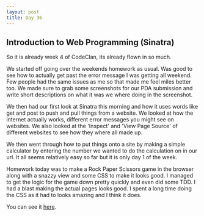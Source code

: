 ```yaml
---
layout: post
title: Day 36
---
```



## Introduction to Web Programming (Sinatra)   

So it is already week 4 of CodeClan, its already flown in so much.

We started off going over the weekends homework as usual. Was good to see how to actually get past the error message I was getting all weekend. Few people had the same issues as me so that made me feel miles better too. We made sure to grab some screenshots for our PDA submission and write short descriptions on what it was we where doing in the screenshot.

We then had our first look at Sinatra this morning and how it uses words like get and post to push and pull things from a website.  We looked at how the internet actually works, different error messages you might see on websites. We also looked at the 'Inspect' and 'View Page Source' of different websites to see how they where all made up.

We then went through how to put things onto a site by making a simple calculator by entering the number we wanted to do the calculation on in our url. It all seems relatively easy so far but it is only day 1 of the week.

Homework today was to make a Rock Paper Scissors game in the browser along with a snazzy view and some CSS to make it looks good. I managed to get the logic for the game down pretty quickly and even did some TDD. I had a blast making the actual pages looks good. I spent a long time doing the CSS as it had to looks amazing and I think it does.

You can see it [here](https://github.com/angelinalblyth/Rock-Paper-Scissors). 
